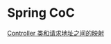 # Spring CoC

[Controller 类和请求地址之间的映射](<https://gitee.com/mrhuangyuhui/notes/blob/master/tutorials/spring/spring-ref/mvc.md>)